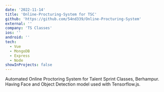 ```yaml
---
date: '2022-11-14'
title: 'Online-Procturing-System for TSC'
github: 'https://github.com/54nd339/Online-Procturing-System'
external: ''
company: 'TS Classes'
ios: ''
android: ''
tech:
  - Vue
  - MongoDB
  - Express
  - Node
showInProjects: false
---
```


Automated Online Proctoring System for Talent Sprint Classes, Berhampur. Having Face and Object Detection model used with Tensorflow.js.